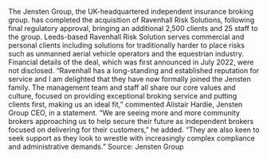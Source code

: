 The Jensten Group, the UK-headquartered independent insurance broking group. has completed the acquisition of Ravenhall Risk Solutions, following final regulatory approval, bringing an additional 2,500 clients and 25 staff to the group.
Leeds-based Ravenhall Risk Solution serves commercial and personal clients including solutions for traditionally harder to place risks such as unmanned aerial vehicle operators and the equestrian industry.
Financial details of the deal, which was first announced in July 2022, were not disclosed.
“Ravenhall has a long-standing and established reputation for service and I am delighted that they have now formally joined the Jensten family. The management team and staff all share our core values and culture, focused on providing exceptional broking service and putting clients first, making us an ideal fit,” commented Alistair Hardie, Jensten Group CEO, in a statement.
“We are seeing more and more community brokers approaching us to help secure their future as independent brokers focused on delivering for their customers,” he added. “They are also keen to seek support as they look to wrestle with increasingly complex compliance and administrative demands.”
Source: Jensten Group